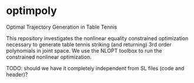 # optimpoly

Optimal Trajectory Generation in Table Tennis

This repository investigates the nonlinear equality constrained optimization
necessary to generate table tennis striking (and returning) 3rd order
polynomials in joint space.
We use the NLOPT toolbox to run the constrained nonlinear optimization.

TODO: should we have it completely independent from SL files (code and header)?
